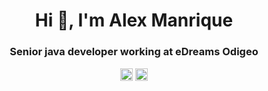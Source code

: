 <h1 align="center">Hi 👋, I'm Alex Manrique</h1>
<h3 align="center">Senior java developer working at eDreams Odigeo</h3>

<p align="center">
  <a href="https://twitter.com/amanrique" target="blank"><img align="center" src="https://cdn.jsdelivr.net/npm/simple-icons@3.0.1/icons/twitter.svg" alt="alexmanrique" height="20" width="20" /></a>
  <a href="https://www.linkedin.com/in/amanrique/" target="blank"><img align="center" src="https://cdn.jsdelivr.net/npm/simple-icons@3.0.1/icons/linkedin.svg" alt="https://www.linkedin.com/in/amanrique/" height="20" width="20" /></a>
</p>

<!--
**alexmanrique/alexmanrique** is a ✨ _special_ ✨ repository because its `README.md` (this file) appears on your GitHub profile.
### Hi there 👋
Here are some ideas to get you started:

- 🔭 I’m currently working on ...
- 🌱 I’m currently learning ...
- 👯 I’m looking to collaborate on ...
- 🤔 I’m looking for help with ...
- 💬 Ask me about ...
- 📫 How to reach me: ...
- 😄 Pronouns: ...
- ⚡ Fun fact: ...
-->

